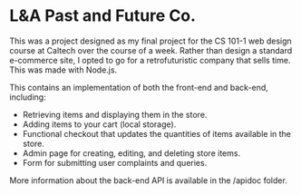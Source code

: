 # L&A Past and Future Co.

This was a project designed as my final project for the CS 101-1 web design course at Caltech over the course of a week. Rather than design a standard e-commerce site, I opted to go for a retrofuturistic company that sells time. This was made with Node.js.

This contains an implementation of both the front-end and back-end, including:

* Retrieving items and displaying them in the store.
* Adding items to your cart (local storage).
* Functional checkout that updates the quantities of items available in the store.
* Admin page for creating, editing, and deleting store items.
* Form for submitting user complaints and queries.

More information about the back-end API is available in the /apidoc folder.